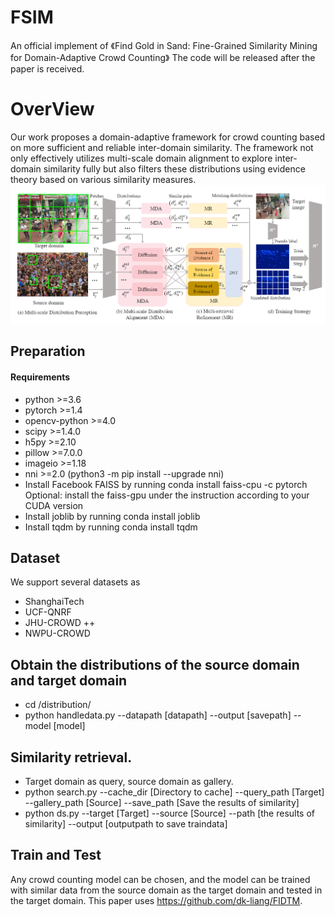 # FSIM
An official implement of 《Find Gold in Sand: Fine-Grained Similarity Mining for Domain-Adaptive Crowd Counting》
The code will be released after the paper is received.
# OverView
Our work proposes a domain-adaptive framework for crowd counting based on more sufficient and reliable inter-domain similarity. The framework not only effectively utilizes multi-scale domain alignment to explore inter-domain similarity fully but also filters these distributions using evidence theory based on various similarity measures. 
![figure](figure.png)
## Preparation
#### Requirements
- python >=3.6 
- pytorch >=1.4
- opencv-python >=4.0
- scipy >=1.4.0
- h5py >=2.10
- pillow >=7.0.0
- imageio >=1.18
- nni >=2.0 (python3 -m pip install --upgrade nni)
- Install Facebook FAISS by running conda install faiss-cpu -c pytorch 
Optional: install the faiss-gpu under the instruction according to your CUDA version
- Install joblib by running conda install joblib
- Install tqdm by running conda install tqdm
## Dataset
We support several datasets as
- ShanghaiTech 
- UCF-QNRF
- JHU-CROWD ++
- NWPU-CROWD 
## Obtain the distributions of the source domain and target domain
- cd /distribution/ 
- python handledata.py --datapath [datapath] --output [savepath] --model [model]
## Similarity retrieval.
- Target domain as query, source domain as gallery.
- python search.py --cache_dir [Directory to cache] --query_path [Target] --gallery_path [Source] --save_path [Save the results of similarity]
- python ds.py --target [Target] --source [Source] --path [the results of similarity] --output [outputpath to save traindata]
## Train and Test
Any crowd counting model can be chosen, and the model can be trained with similar data from the source domain as the target domain and tested in the target domain. This paper uses https://github.com/dk-liang/FIDTM.
